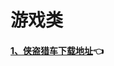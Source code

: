 # **游戏类**

#### [ 1、侠盗猎车下载地址](/post/game/xdlc.md)👈
 <!-- ![img](https://img-blog.csdnimg.cn/img_convert/ba1481c09e7db7077297ae26184cd81d.png) -->
